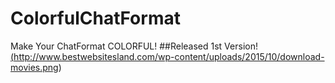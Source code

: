 # ColorfulChatFormat
Make Your ChatFormat COLORFUL!
##Released 1st Version!
<a href = "https://github.com/SWNetworkDevelopers/ColorfulChatFormat/releases">(http://www.bestwebsitesland.com/wp-content/uploads/2015/10/download-movies.png)</a>
